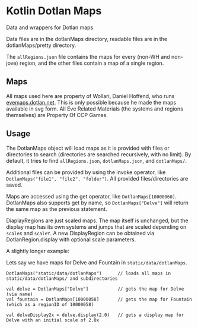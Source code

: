 # Kotlin Dotlan Maps
Data and wrappers for Dotlan maps

Data files are in the dotlanMaps directory, readable files are in the dotlanMaps/pretty directory.

The `allRegions.json` file contains the maps for every (non-WH and non-jove) region, and the other files contain a map of a single region.

## Maps

All maps used here are property of Wollari, Daniel Hoffend, who runs [evemaps.dotlan.net](http://evemaps.dotlan.net/).
This is only possible because he made the maps available in svg form.
All Eve Related Materials (the systems and regions themselves) are Property Of CCP Games.

## Usage

The DotlanMaps object will load maps as it is provided with files or directories to search (directories are searched recursively, with no limit).
By default, it tries to find `allRegions.json`, `dotlanMaps.json`, and `dotlanMaps/`.

Additional files can be provided by using the invoke operator, like `DotlanMaps("file1", "file2", "folder")`.  All provided files/directories are saved.

Maps are accessed using the get operator, like `DotlanMaps[10000060]`.  
DotlanMaps also supports get by name, so `DotlanMaps["Delve"]` will return the same map as the previous statement.

DiaplayRegions are just scaled maps.  The map itself is unchanged, but the display map has its own systems and jumps that are scaled depending on `scaleX` and `scaleY`.
A new DisplayRegion can be obtained via DotlanRegion.display with optional scale parameters.

A slightly longer example:

Lets say we have maps for Delve and Fountain in `static/data/dotlanMaps`.
```
DotlanMaps("static/data/dotlanMaps")      // loads all maps in static/data/dotlanMaps/ and subdirectories

val delve = DotlanMaps["Delve"]           // gets the map for Delve (via name)
val fountain = DotlanMaps[10000058]       // gets the map for Fountain (which as a regionID of 10000058)

val delveDisplay2x = delve.display(2.0)   // gets a display map for Delve with an initial scale of 2.0x
```

